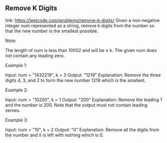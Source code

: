 ## Remove K Digits 
link: <https://leetcode.com/problems/remove-k-digits/>
Given a non-negative integer num represented as a string, remove k digits from the number so that the new number is the smallest possible.


Note:

The length of num is less than 10002 and will be &ge; k.
The given num does not contain any leading zero.




Example 1:

Input: num = "1432219", k = 3
Output: "1219"
Explanation: Remove the three digits 4, 3, and 2 to form the new number 1219 which is the smallest.



Example 2:

Input: num = "10200", k = 1
Output: "200"
Explanation: Remove the leading 1 and the number is 200. Note that the output must not contain leading zeroes.



Example 3:

Input: num = "10", k = 2
Output: "0"
Explanation: Remove all the digits from the number and it is left with nothing which is 0.

